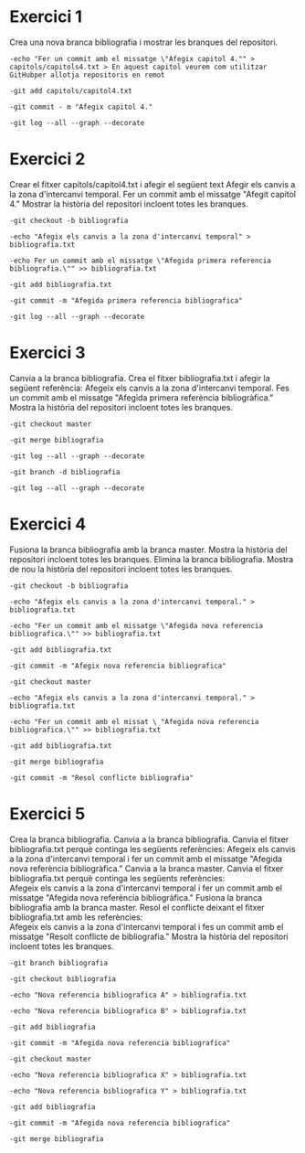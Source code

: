 Exercici 1
=

  Crea una nova branca bibliografia i mostrar les branques del repositori.

    -echo "Fer un commit amb el missatge \"Afegix capitol 4."" > capitols/capitols4.txt > En aquest capitol veurem com utilitzar GitHubper allotja repositoris en remot

    -git add capitols/capitol4.txt

    -git commit - m "Afegix capitol 4."

    -git log --all --graph --decorate

Exercici 2
=

  Crear el fitxer capítols/capitol4.txt i afegir el següent text
  Afegir els canvis a la zona d'intercanvi temporal.
  Fer un commit amb el missatge "Afegit capítol 4."
  Mostrar la història del repositori incloent totes les branques.

    -git checkout -b bibliografia

    -echo "Afegix els canvis a la zona d'intercanvi temporal" > bibliografia.txt

    -echo Fer un commit amb el missatge \"Afegida primera referencia bibliografia.\"" >> bibliografia.txt

    -git add bibliografia.txt

    -git commit -m "Afegida primera referencia bibliografica"

    -git log --all --graph --decorate  

Exercici 3
=

  Canvia a la branca bibliografia.
  Crea el fitxer bibliografia.txt i afegir la següent referència:
  Afegeix els canvis a la zona d'intercanvi temporal.
  Fes un commit amb el missatge "Afegida primera referència bibliogràfica."
  Mostra la història del repositori incloent totes les branques.

    -git checkout master

    -git merge bibliografia

    -git log --all --graph --decorate

    -git branch -d bibliografia

    -git log --all --graph --decorate

Exercici 4
=

  Fusiona la branca bibliografia amb la branca master.
  Mostra la història del repositori incloent totes les branques.
  Elimina la branca bibliografia.
  Mostra de nou la història del repositori incloent totes les branques.

    -git checkout -b bibliografia

    -echo "Afegix els canvis a la zona d'intercanvi temporal." > bibliografia.txt

    -echo "Fer un commit amb el missatge \"Afegida nova referencia bibliografica.\"" >> bibliografia.txt

    -git add bibliografia.txt

    -git commit -m "Afegix nova referencia bibliografica"

    -git checkout master

    -echo "Afegix els canvis a la zona d'intercanvi temporal." > bibliografia.txt

    -echo "Fer un commit amb el missat \ "Afegida nova referencia bibliografica.\"" >> bibliografia.txt

    -git add bibliografia.txt

    -git merge bibliografia

    -git commit -m "Resol conflicte bibliografia"

Exercici 5
=

  Crea la branca bibliografia.
  Canvia a la branca bibliografia.
  Canvia el fitxer bibliografia.txt perquè continga les següents referències:
  Afegeix els canvis a la zona d'intercanvi temporal i fer un commit amb el missatge "Afegida nova referència bibliogràfica."
  Canvia a la branca master.
  Canvia el fitxer bibliografia.txt perquè continga les següents referències:  
  Afegeix els canvis a la zona d'intercanvi temporal i fer un commit amb el missatge "Afegida nova referència bibliogràfica."
  Fusiona la branca bibliografia amb la branca master.
  Resol el conflicte deixant el fitxer bibliografia.txt amb les referències:  
  Afegeix els canvis a la zona d'intercanvi temporal i fes un commit amb el missatge "Resolt conflicte de bibliografia."
  Mostra la història del repositori incloent totes les branques.

    -git branch bibliografia
    
    -git checkout bibliografia
    
    -echo "Nova referencia bibliografica A" > bibliografia.txt
    
    -echo "Nova referencia bibliografica B" > bibliografia.txt
    
    -git add bibliografia
    
    -git commit -m "Afegida nova referencia bibliografica"
    
    -git checkout master
    
    -echo "Nova referencia bibliografica X" > bibliografia.txt
    
    -echo "Nova referencia bibliografica Y" > bibliografia.txt
    
    -git add bibliografia
    
    -git commit -m "Afegida nova referencia bibliografica"
    
    -git merge bibliografia
